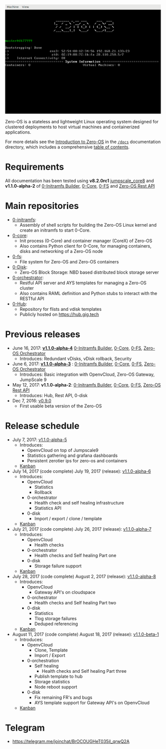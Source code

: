 ![Zero-OS console](g8os.png)

Zero-OS is a stateless and lightweight Linux operating system designed for clustered deployments to host virtual machines and containerized applications.

For more details see the [Introduction to Zero-OS](/docs/README.md) in the [`/docs`](/docs) documentation directory, which includes a comprehensive [table of contents](/docs/SUMMARY.md).

# Requirements

All documentation has been tested using **v8.2.0rc1** [jumpscale_core8](https://github.com/Jumpscale/jumpscale_core8/tree/v8.2.0rc1) and **v1.1.0-alpha-2** of [0-Initramfs Builder](https://github.com/zero-os/0-initramfs/releases/tag/v1.1.0-alpha-2), [0-Core](https://github.com/zero-os/0-core/releases/tag/v1.1.0-alpha-2), [0-FS](https://github.com/zero-os/0-fs/releases/tag/v1.1.0-alpha-2) and [Zero-OS Rest API](https://github.com/zero-os/0-rest-api/releases/tag/v1.1.0-alpha-2)


# Main repositories

- [0-initramfs](https://github.com/zero-os/0-initramfs):
  - Assembly of shell scripts for building the Zero-OS Linux kernel and create an initramfs to start 0-Core.
- [0-core](https://github.com/zero-os/0-core):
  - Init process (0-Core) and container manager (CoreX) of Zero-OS
  - Also contains Python client for 0-Core, for managing containers, disks and networking of a Zero-OS node
- [0-fs](https://github.com/zero-os/0-fs):
  - File system for Zero-OS and Zero-OS containers
- [0-Disk](https://github.com/zero-os/0-disk):
  - Zero-OS Block Storage: NBD based distributed block storage server
- [0-orchestrator](https://github.com/zero-os/0-orchestrator):
  - Restful API server and AYS templates for managing a Zero-OS cluster
  - Also contains RAML definition and Python stubs to interact with the RESTful API
- [0-Hub](https://github.com/zero-os/0-hub):
  - Repository for flists and vdisk templates
  - Publicly hosted on https://hub.gig.tech

# Previous releases
- June 16, 2017: **[v1.1.0-alpha-4](release_notes/1.1.0-alpha-4.md)** [0-Initramfs Builder](https://github.com/zero-os/0-initramfs/tree/1.1.0-alpha-4), [0-Core](https://github.com/zero-os/0-core/tree/1.1.0-alpha-4), [0-FS](https://github.com/zero-os/0-fs/tree/1.1.0-alpha-4), [Zero-OS Orchestrator](https://github.com/zero-os/0-orchestrator/tree/1.1.0-alpha-4)
  - Introduces: Redundant vDisks, vDisk rollback, Security
- June 6, 2017: **[v1.1.0-alpha-3](release_notes/1.1.0-alpha-3.md)** : [0-Initramfs Builder](https://github.com/zero-os/0-initramfs/releases/tag/v1.1.0-alpha-3), [0-Core](https://github.com/zero-os/0-core/releases/tag/v1.1.0-alpha-3), [0-FS](https://github.com/zero-os/0-fs/releases/tag/v1.1.0-alpha-3), [Zero-OS Orchestrator](https://github.com/zero-os/0-orchestrator/releases/tag/v1.1.0-alpha-3)
  - Introduces: Basic integration with OpenvCloud, Zero-OS Gateway, JumpScale 9
- May 12, 2017: **v1.1.0-alpha-2**: [0-Initramfs Builder](https://github.com/zero-os/0-initramfs/releases/tag/v1.1.0-alpha-2), [0-Core](https://github.com/zero-os/0-core/releases/tag/v1.1.0-alpha-2), [0-FS](https://github.com/zero-os/0-fs/releases/tag/v1.1.0-alpha-2), [Zero-OS Rest API](https://github.com/zero-os/0-rest-api/releases/tag/v1.1.0-alpha-2)
  - Introduces: Hub, Rest API, 0-disk
- Dec 7, 2016: [v0.9.0](https://github.com/zero-os/0-core/releases/tag/v0.9.0)
  - First usable beta version of the Zero-OS

# Release schedule
- July 7, 2017: [v1.1.0-alpha-5](milestones/1.1.0-alpha-5.md)
  - Introduces:
    - OpenvCloud on top of Jumpscale9
    - Statistics gathering and grafana dashboards
    - Persistent zerotier ips for zero-os and containers
  - [Kanban](https://waffle.io/Zero-OS/home?milestone=1.1.0-alpha-5)
- July 14, 2017 (code complete) July 19, 2017 (release): [v1.1.0-alpha-6](milestones/1.1.0-alpha-6.md)
  - Introduces:
    - OpenvCloud
       - Statistics
       - Rollback
    - 0-orchestrator
      - Health check and self healing infrastructure
      - Statistics API
    - 0-disk
      - Import / export / clone / template
  - [Kanban](https://waffle.io/Zero-OS/home?milestone=1.1.0-alpha-6)
- July 21, 2017 (code complete) July 26, 2017 (release): [v1.1.0-alpha-7](milestones/1.1.0-alpha-7.md)
  - Introduces:
    - OpenvCloud
      - Health checks
    - 0-orchestrator
      - Health checks and Self healing Part one
    - 0-disk
      - Storage failure support
  - [Kanban](https://waffle.io/Zero-OS/home?milestone=1.1.0-alpha-7)
- July 28, 2017 (code complete) August 2, 2017 (release): [v1.1.0-alpha-8](milestones/1.1.0-alpha-8.md)
  - Introduces:
    - OpenvCloud
       - Gateway API's on cloudspace
    - 0-orchestrator
      - Health checks and Self healing Part two
    - 0-disk
      - Statistics
      - Tlog storage failures
      - Deduped referencing
  - [Kanban](https://waffle.io/Zero-OS/home?milestone=1.1.0-alpha-8)
- August 11, 2017 (code complete) August 18, 2017 (release): [v1.1.0-beta-1](milestones/1.1.0-beta-1.md)
  - Introduces:
    - OpenvCloud
       - Clone, Template
       - Import / Export
    - 0-orchestration
      - Self healing
        - Health checks and Self healing Part three
      - Publish template to hub
      - Storage statistics
      - Node reboot support
    - 0-disk
      - Fix remaining FR's and bugs
      - AYS template support for Gateway API's on OpenvCloud
  - [Kanban](https://waffle.io/Zero-OS/home?milestone=1.1.0-beta-1)

# Telegram

- https://telegram.me/joinchat/BrOCOUGHeT035il_qrwQ2A
